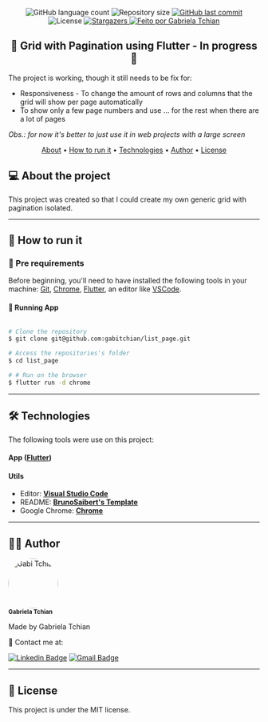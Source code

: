 <p align="center">
  <img alt="GitHub language count" src="https://img.shields.io/github/languages/count/gabitchian/list_page?color=%2304D361&style=for-the-badge">

  <img alt="Repository size" src="https://img.shields.io/github/repo-size/gabitchian/list_page?style=for-the-badge">

  <a href="https://github.com/gabitchian/list_page/commits/main">
    <img alt="GitHub last commit" src="https://img.shields.io/github/last-commit/gabitchian/list_page?style=for-the-badge">
  </a>

   <img alt="License" src="https://img.shields.io/badge/license-MIT-brightgreen?style=for-the-badge">
   <a href="https://github.com/gabitchian/list_page/stargazers">
    <img alt="Stargazers" src="https://img.shields.io/github/stars/gabitchian/list_page?style=for-the-badge">
  </a>

  <a href="https://github.com/gabitchian">
    <img alt="Feito por Gabriela Tchian" src="https://img.shields.io/badge/feito%20por-Gabi%20Tchian-%231b9?style=for-the-badge">
  </a>

</p>
<!-- <h1 align="center" style="padding: 50px; background: #333333;">
    <img alt="list_page" title="#list_page" src="https://raw.githubusercontent.com/gabitchian/list_page/main/public/logo-full.svg" />
</h1> -->

<h2 align="center">
	🏁  Grid with Pagination using Flutter - In progress 🏁
</h2>
<p>
The project is working, though it still needs to be fix for:
    <ul>
        <li>Responsiveness - To change the amount of rows and columns that the grid will show per page automatically</li>
        <li>To show only a few page numbers and use ... for the rest when there are a lot of pages</li>
    </ul>
    <i>Obs.: for now it's better to just use it in web projects with a large screen</i>
</p>

<p align="center">
 <a href="#--about-the-project">About</a> •
 <a href="#--how-to-run-it">How to run it</a> •
 <a href="#--technologies">Technologies</a> •
 <a href="#--author">Author</a> •
 <a href="#--license">License</a>
</p>

## [](https://github.com/gabitchian/list_page#--about-the-project) 💻 About the project

This project was created so that I could create my own generic grid with pagination isolated.

---

## [](https://github.com/gabitchian/list_page#--how-to-run-it) 🚀 How to run it

### 📝 Pre requirements

Before beginning, you'll need to have installed the following tools in your machine:
[Git](https://git-scm.com), [Chrome](https://www.google.com/intl/en-US/chrome/), [Flutter](https://docs.flutter.dev/get-started/install), an editor like [VSCode](https://code.visualstudio.com/).
<br />

#### 🧭 Running App

```bash

# Clone the repository
$ git clone git@github.com:gabitchian/list_page.git

# Access the repositories's folder
$ cd list_page

# # Run on the browser
$ flutter run -d chrome
```

---

## [](https://github.com/gabitchian/list_page#--technologies) 🛠 Technologies

The following tools were use on this project:

#### **App** (**[Flutter](https://docs.flutter.dev/get-started/install)**)

#### **Utils**

- Editor: **[Visual Studio Code](https://code.visualstudio.com/)**
- README: **[BrunoSaibert's Template](https://github.com/BrunoSaibert/brunoquiz/blob/main/README.md)**
- Google Chrome: **[Chrome](https://www.google.com/intl/en-US/chrome/)**

---

## [](https://github.com/gabitchian/list_page#--author) 👩‍🚀 Author

 <img style="border-radius: 50%;" src="https://avatars.githubusercontent.com/gabitchian" width="100px;" alt="Gabi Tchian"/>
 <br />
 <sub><b>Gabriela Tchian</b></sub></a>
 <br />

Made by Gabriela Tchian

👋 Contact me at:

[![Linkedin Badge](https://img.shields.io/badge/-LinkedIn-blue?style=for-the-badge&logo=Linkedin&logoColor=white&link=https://www.linkedin.com/in/gabrielatchian/)](https://www.linkedin.com/in/gabrielatchian/)
[![Gmail Badge](https://img.shields.io/badge/-Gmail-c14438?style=for-the-badge&logo=Gmail&logoColor=white&link=mailto:gftchian0609@gmail.com)](mailto:gftchian0609@gmail.com)

---

## [](https://github.com/gabitchian/list_page#--license) 📝 License

This project is under the MIT license.
